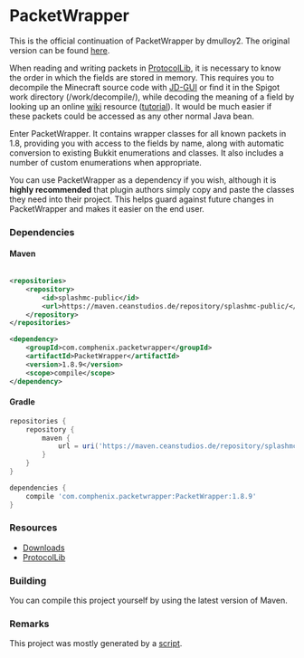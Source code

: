 # PacketWrapper

This is the official continuation of PacketWrapper by dmulloy2. The original version can be found [here](https://github.com/aadnk/PacketWrapper).

When reading and writing packets in [ProtocolLib](http://www.spigotmc.org/resources/protocollib.1997/), it is necessary to know the order in which the fields are stored in memory. This requires you to decompile the Minecraft source code with [JD-GUI](http://jd.benow.ca/) or find it in the Spigot work directory (/work/decompile/), while decoding the meaning of a field by looking up an online [wiki](http://www.wiki.vg/Protocol) resource ([tutorial](http://forums.bukkit.org/threads/lib-1-4-6-protocollib-2-0-0-safely-and-easily-modify-sent-and-recieved-packets.101035/page-2#post-1366140)). It would be much easier if these packets could be accessed as any other normal Java bean. 

Enter PacketWrapper. It contains wrapper classes for all known packets in 1.8, providing you with access to the fields by name, along with automatic conversion to existing Bukkit enumerations and classes. It also includes a number of custom enumerations when appropriate.

You can use PacketWrapper as a dependency if you wish, although it is **highly recommended** that plugin authors simply copy and paste the classes they need into their project. This helps guard against future changes in PacketWrapper and makes it easier on the end user.


### Dependencies

#### Maven
```xml

<repositories>
    <repository>
        <id>splashmc-public</id>
        <url>https://maven.ceanstudios.de/repository/splashmc-public/</url>
    </repository>
</repositories>

<dependency>
    <groupId>com.comphenix.packetwrapper</groupId>
    <artifactId>PacketWrapper</artifactId>
    <version>1.8.9</version>
    <scope>compile</scope>
</dependency>
```

#### Gradle
```groovy
repositories {
    repository {
        maven {
            url = uri('https://maven.ceanstudios.de/repository/splashmc-public/')
        }
    }
}

dependencies {
    compile 'com.comphenix.packetwrapper:PacketWrapper:1.8.9'
}
```


### Resources
* [Downloads](http://ci.shadowvolt.com/job/PacketWrapper/)
* [ProtocolLib](http://www.spigotmc.org/resources/protocollib.1997/)

### Building
You can compile this project yourself by using the latest version of Maven.


### Remarks
This project was mostly generated by a [script](https://github.com/aadnk/Wrappit). 